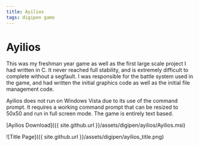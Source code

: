 ```yaml
---
title: Ayilios
tags: digipen game
---
```


# Ayilios

This was my freshman year game as well as the first large scale project I had written in C. It never reached full stability, and is extremely difficult to complete without a segfault. I was responsible for the battle system used in the game, and had written the initial graphics code as well as the initial file management code.

Ayilios does not run on Windows Vista due to its use of the command prompt. It requires a working command prompt that can be resized to 50x50 and run in full screen mode. The game is entirely text based.

[Ayilios Download]({{ site.github.url }}/assets/digipen/ayilios/Ayilios.msi)

![Title Page]({{ site.github.url }}/assets/digipen/ayilios_title.png)